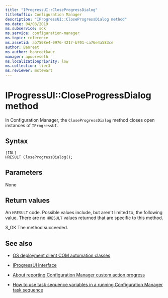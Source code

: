 ```yaml
---
title: "IProgressUI::CloseProgressDialog"
titleSuffix: Configuration Manager
description: "IProgressUI::CloseProgressDialog method"
ms.date: 04/03/2019
ms.subservice: sdk
ms.service: configuration-manager
ms.topic: reference
ms.assetid: ab7508e4-0976-4217-b701-ca76e4a583ce
author: Banreet
ms.author: banreetkaur
manager: apoorvseth
ms.localizationpriority: low
ms.collection: tier3
ms.reviewer: mstewart
---
```


# IProgressUI::CloseProgressDialog method

In Configuration Manager, the `CloseProgressDialog` method closes open instances of `IProgressUI`.

## Syntax

```
[IDL]
HRESULT CloseProgressDialog();
```

## Parameters

None

## Return values

An `HRESULT` code. Possible values include, but aren't limited to, the following value. There are no `HRESULT` values returned that are specific to this method.

S_OK
The method succeeded.

## See also

- [OS deployment client COM automation classes](operating-system-deployment-client-com-automation-classes.md)

- [IProgressUI interface](iprogressui-interface.md)

- [About reporting Configuration Manager custom action progress](../../../../osd/about-reporting-configuration-manager-custom-action-progress.md)

- [How to use task sequence variables in a running Configuration Manager task sequence](../../../../osd/how-to-use-task-sequence-variables-in-a-running-task-sequence.md)

